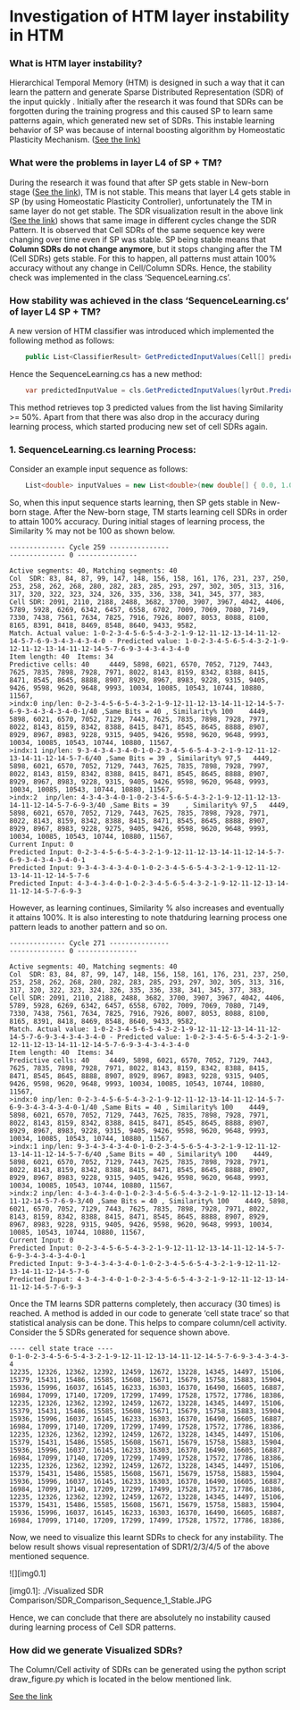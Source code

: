 ﻿# Investigation of HTM layer instability in HTM

### What is HTM layer instability?

Hierarchical Temporal Memory (HTM) is designed in such a way that it can learn the pattern and generate Sparse Distributed Representation (SDR) of the input quickly . 
Initially after the research it was found that SDRs can be forgotten during the training progress and this caused SP to learn same patterns again, which generated new set of SDRs. This instable learning behavior of SP was because of internal boosting algorithm by Homeostatic Plasticity Mechanism. ([See the link)](https://github.com/ddobric/neocortexapi/blob/htm-serialization/source/Documentation/Experiments/ICPRAM_2021_76_CR.pdf)

### What were the problems in layer L4 of SP + TM?

During the research it was found that after SP gets stable in New-born stage ([See the link](https://github.com/ddobric/neocortexapi/blob/htm-serialization/source/Documentation/Experiments/ICPRAM_2021_76_CR.pdf)), TM is not stable. This means that layer L4 gets stable in SP (by using Homeostatic Plasticity Controller), unfortunately the TM in same layer do not get stable. The SDR visualization result in the above link ([See the link](https://github.com/PrasadSahana/neocortexapi/blob/master/source/Documentation/images/sdr-compare.png)) shows that same image in different cycles change the SDR Pattern.
It is observed that Cell SDRs of the same sequence key were changing over time even if SP was stable. SP being stable means that **Column SDRs do not change anymore**, but it stops changing after the TM (Cell SDRs) gets stable. For this to happen, all patterns must attain 100% accuracy without any change in Cell/Column SDRs. Hence, the stability check was implemented in the class ‘SequenceLearning.cs’.

### How stability was achieved in the class ‘SequenceLearning.cs’ of layer L4  SP + TM? 

A new version of HTM classifier was introduced which implemented the following method as follows:

```csharp
	public List<ClassifierResult> GetPredictedInputValues(Cell[] predictiveCells, short howMany)
```

Hence the SequenceLearning.cs has a new method:

```csharp
	var predictedInputValue = cls.GetPredictedInputValues(lyrOut.PredictiveCells.ToArray(), 3);
```

This method retrieves top 3 predicted values from the list having Similarity >= 50%. Apart from that there was also drop in the accuracy during learning process, which started producing new set of cell SDRs again.

### 1.	SequenceLearning.cs learning Process:

Consider an example input sequence as follows:

```csharp
	List<double> inputValues = new List<double>(new double[] { 0.0, 1.0, 0.0, 2.0, 3.0, 4.0, 5.0, 6.0, 5.0, 4.0, 3.0, 7.0, 1.0, 9.0, 12.0, 11.0, 12.0, 13.0, 14.0, 11.0, 12.0, 14.0, 5.0, 7.0, 6.0, 9.0, 3.0, 4.0, 3.0, 4.0, 3.0, 4.0 });
```

So, when this input sequence starts learning, then SP gets stable in New-born stage. After the New-born stage, TM starts learning cell SDRs in order to attain 100% accuracy. During initial stages of learning process, the Similarity % may not be 100 as shown below.

```
-------------- Cycle 259 ---------------						
-------------- 0 ---------------						
						
Active segments: 40, Matching segments: 40						
Col  SDR: 83, 84, 87, 99, 147, 148, 156, 158, 161, 176, 231, 237, 250, 253, 258, 262, 268, 280, 282, 283, 285, 293, 297, 302, 305, 313, 316, 317, 320, 322, 323, 324, 326, 335, 336, 338, 341, 345, 377, 383, 						
Cell SDR: 2091, 2110, 2188, 2488, 3682, 3700, 3907, 3967, 4042, 4406, 5789, 5928, 6269, 6342, 6457, 6558, 6702, 7009, 7069, 7080, 7149, 7330, 7438, 7561, 7634, 7825, 7916, 7926, 8007, 8053, 8088, 8100, 8165, 8391, 8418, 8469, 8548, 8640, 9433, 9582, 						
Match. Actual value: 1-0-2-3-4-5-6-5-4-3-2-1-9-12-11-12-13-14-11-12-14-5-7-6-9-3-4-3-4-3-4-0 - Predicted value: 1-0-2-3-4-5-6-5-4-3-2-1-9-12-11-12-13-14-11-12-14-5-7-6-9-3-4-3-4-3-4-0						
Item length: 40	 Items: 34					
Predictive cells: 40 	 4449, 5898, 6021, 6570, 7052, 7129, 7443, 7625, 7835, 7898, 7928, 7971, 8022, 8143, 8159, 8342, 8388, 8415, 8471, 8545, 8645, 8888, 8907, 8929, 8967, 8983, 9228, 9315, 9405, 9426, 9598, 9620, 9648, 9993, 10034, 10085, 10543, 10744, 10880, 11567, 					
>indx:0	inp/len: 0-2-3-4-5-6-5-4-3-2-1-9-12-11-12-13-14-11-12-14-5-7-6-9-3-4-3-4-3-4-0-1/40 ,Same Bits = 40	, Similarity% 100 	 4449, 5898, 6021, 6570, 7052, 7129, 7443, 7625, 7835, 7898, 7928, 7971, 8022, 8143, 8159, 8342, 8388, 8415, 8471, 8545, 8645, 8888, 8907, 8929, 8967, 8983, 9228, 9315, 9405, 9426, 9598, 9620, 9648, 9993, 10034, 10085, 10543, 10744, 10880, 11567, 			
>indx:1	inp/len: 9-3-4-3-4-3-4-0-1-0-2-3-4-5-6-5-4-3-2-1-9-12-11-12-13-14-11-12-14-5-7-6/40 ,Same Bits = 39	, Similarity% 97,5 	 4449, 5898, 6021, 6570, 7052, 7129, 7443, 7625, 7835, 7898, 7928, 7997, 8022, 8143, 8159, 8342, 8388, 8415, 8471, 8545, 8645, 8888, 8907, 8929, 8967, 8983, 9228, 9315, 9405, 9426, 9598, 9620, 9648, 9993, 10034, 10085, 10543, 10744, 10880, 11567, 			
>indx:2  inp/len: 4-3-4-3-4-0-1-0-2-3-4-5-6-5-4-3-2-1-9-12-11-12-13-14-11-12-14-5-7-6-9-3/40 ,Same Bits = 39	, Similarity% 97,5 	 4449, 5898, 6021, 6570, 7052, 7129, 7443, 7625, 7835, 7898, 7928, 7971, 8022, 8143, 8159, 8342, 8388, 8415, 8471, 8545, 8645, 8888, 8907, 8929, 8967, 8983, 9228, 9275, 9405, 9426, 9598, 9620, 9648, 9993, 10034, 10085, 10543, 10744, 10880, 11567, 				
Current Input: 0						
Predicted Input: 0-2-3-4-5-6-5-4-3-2-1-9-12-11-12-13-14-11-12-14-5-7-6-9-3-4-3-4-3-4-0-1						
Predicted Input: 9-3-4-3-4-3-4-0-1-0-2-3-4-5-6-5-4-3-2-1-9-12-11-12-13-14-11-12-14-5-7-6						
Predicted Input: 4-3-4-3-4-0-1-0-2-3-4-5-6-5-4-3-2-1-9-12-11-12-13-14-11-12-14-5-7-6-9-3
```

However, as learning continues, Similarity % also increases and eventually it attains 100%.	It is also interesting to note thatduring learning process one pattern leads to another pattern and so on.

```
-------------- Cycle 271 ---------------						
-------------- 0 ---------------						
						
Active segments: 40, Matching segments: 40						
Col  SDR: 83, 84, 87, 99, 147, 148, 156, 158, 161, 176, 231, 237, 250, 253, 258, 262, 268, 280, 282, 283, 285, 293, 297, 302, 305, 313, 316, 317, 320, 322, 323, 324, 326, 335, 336, 338, 341, 345, 377, 383, 						
Cell SDR: 2091, 2110, 2188, 2488, 3682, 3700, 3907, 3967, 4042, 4406, 5789, 5928, 6269, 6342, 6457, 6558, 6702, 7009, 7069, 7080, 7149, 7330, 7438, 7561, 7634, 7825, 7916, 7926, 8007, 8053, 8088, 8100, 8165, 8391, 8418, 8469, 8548, 8640, 9433, 9582, 						
Match. Actual value: 1-0-2-3-4-5-6-5-4-3-2-1-9-12-11-12-13-14-11-12-14-5-7-6-9-3-4-3-4-3-4-0 - Predicted value: 1-0-2-3-4-5-6-5-4-3-2-1-9-12-11-12-13-14-11-12-14-5-7-6-9-3-4-3-4-3-4-0						
Item length: 40	 Items: 34					
Predictive cells: 40 	 4449, 5898, 6021, 6570, 7052, 7129, 7443, 7625, 7835, 7898, 7928, 7971, 8022, 8143, 8159, 8342, 8388, 8415, 8471, 8545, 8645, 8888, 8907, 8929, 8967, 8983, 9228, 9315, 9405, 9426, 9598, 9620, 9648, 9993, 10034, 10085, 10543, 10744, 10880, 11567, 					
>indx:0	inp/len: 0-2-3-4-5-6-5-4-3-2-1-9-12-11-12-13-14-11-12-14-5-7-6-9-3-4-3-4-3-4-0-1/40 ,Same Bits = 40	, Similarity% 100 	 4449, 5898, 6021, 6570, 7052, 7129, 7443, 7625, 7835, 7898, 7928, 7971, 8022, 8143, 8159, 8342, 8388, 8415, 8471, 8545, 8645, 8888, 8907, 8929, 8967, 8983, 9228, 9315, 9405, 9426, 9598, 9620, 9648, 9993, 10034, 10085, 10543, 10744, 10880, 11567, 			
>indx:1	inp/len: 9-3-4-3-4-3-4-0-1-0-2-3-4-5-6-5-4-3-2-1-9-12-11-12-13-14-11-12-14-5-7-6/40 ,Same Bits = 40	, Similarity% 100 	 4449, 5898, 6021, 6570, 7052, 7129, 7443, 7625, 7835, 7898, 7928, 7971, 8022, 8143, 8159, 8342, 8388, 8415, 8471, 8545, 8645, 8888, 8907, 8929, 8967, 8983, 9228, 9315, 9405, 9426, 9598, 9620, 9648, 9993, 10034, 10085, 10543, 10744, 10880, 11567, 			
>indx:2	inp/len: 4-3-4-3-4-0-1-0-2-3-4-5-6-5-4-3-2-1-9-12-11-12-13-14-11-12-14-5-7-6-9-3/40 ,Same Bits = 40	, Similarity% 100 	 4449, 5898, 6021, 6570, 7052, 7129, 7443, 7625, 7835, 7898, 7928, 7971, 8022, 8143, 8159, 8342, 8388, 8415, 8471, 8545, 8645, 8888, 8907, 8929, 8967, 8983, 9228, 9315, 9405, 9426, 9598, 9620, 9648, 9993, 10034, 10085, 10543, 10744, 10880, 11567, 			
Current Input: 0						
Predicted Input: 0-2-3-4-5-6-5-4-3-2-1-9-12-11-12-13-14-11-12-14-5-7-6-9-3-4-3-4-3-4-0-1						
Predicted Input: 9-3-4-3-4-3-4-0-1-0-2-3-4-5-6-5-4-3-2-1-9-12-11-12-13-14-11-12-14-5-7-6						
Predicted Input: 4-3-4-3-4-0-1-0-2-3-4-5-6-5-4-3-2-1-9-12-11-12-13-14-11-12-14-5-7-6-9-3
```

Once the TM learns SDR patterns completely, then accuracy (30 times) is reached. A method is added in our code to generate ‘cell state trace’ so that statistical analysis can be done. This helps to compare column/cell activity. Consider the 5 SDRs generated for sequence shown above.

```
---- cell state trace ----	
0-1-0-2-3-4-5-6-5-4-3-2-1-9-12-11-12-13-14-11-12-14-5-7-6-9-3-4-3-4-3-4						
12235, 12326, 12362, 12392, 12459, 12672, 13228, 14345, 14497, 15106, 15379, 15431, 15486, 15585, 15608, 15671, 15679, 15758, 15883, 15904, 15936, 15996, 16037, 16145, 16233, 16303, 16370, 16490, 16605, 16887, 16984, 17099, 17140, 17209, 17299, 17499, 17528, 17572, 17786, 18386, 						
12235, 12326, 12362, 12392, 12459, 12672, 13228, 14345, 14497, 15106, 15379, 15431, 15486, 15585, 15608, 15671, 15679, 15758, 15883, 15904, 15936, 15996, 16037, 16145, 16233, 16303, 16370, 16490, 16605, 16887, 16984, 17099, 17140, 17209, 17299, 17499, 17528, 17572, 17786, 18386, 						
12235, 12326, 12362, 12392, 12459, 12672, 13228, 14345, 14497, 15106, 15379, 15431, 15486, 15585, 15608, 15671, 15679, 15758, 15883, 15904, 15936, 15996, 16037, 16145, 16233, 16303, 16370, 16490, 16605, 16887, 16984, 17099, 17140, 17209, 17299, 17499, 17528, 17572, 17786, 18386, 						
12235, 12326, 12362, 12392, 12459, 12672, 13228, 14345, 14497, 15106, 15379, 15431, 15486, 15585, 15608, 15671, 15679, 15758, 15883, 15904, 15936, 15996, 16037, 16145, 16233, 16303, 16370, 16490, 16605, 16887, 16984, 17099, 17140, 17209, 17299, 17499, 17528, 17572, 17786, 18386, 						
12235, 12326, 12362, 12392, 12459, 12672, 13228, 14345, 14497, 15106, 15379, 15431, 15486, 15585, 15608, 15671, 15679, 15758, 15883, 15904, 15936, 15996, 16037, 16145, 16233, 16303, 16370, 16490, 16605, 16887, 16984, 17099, 17140, 17209, 17299, 17499, 17528, 17572, 17786, 18386, 						
```

Now, we need to visualize this learnt SDRs to check for any instability. The below result shows visual representation of SDR1/2/3/4/5 of the above mentioned sequence.

![][img0.1]

[img0.1]: ./Visualized SDR Comparison/SDR_Comparison_Sequence_1_Stable.JPG


Hence, we can conclude that there are absolutely no instability caused during learning process of Cell SDR patterns.

### How did we generate Visualized SDRs?

The Column/Cell activity of SDRs can be generated using the python script draw_figure.py which is located in the below mentioned link.

[See the link](https://github.com/PrasadSahana/neocortexapi/blob/master/Python/ColumnActivityDiagram/draw_figure.py)